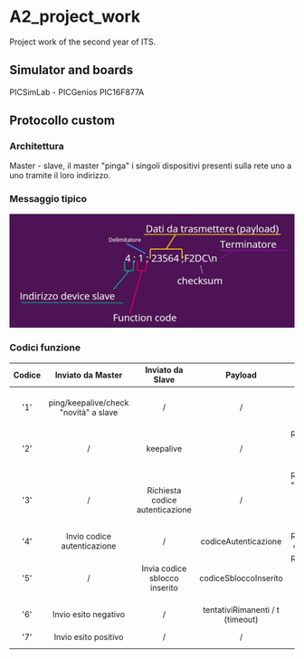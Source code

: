 # A2_project_work
Project work of the second year of ITS.

## Simulator and boards
PICSimLab - PICGenios
PIC16F877A

## Protocollo custom

### Architettura

Master - slave, il master "pinga" i singoli dispositivi presenti sulla rete uno a uno tramite il loro indirizzo.

### Messaggio tipico

![Schema messaggio](./img/message.jpg)

### Codici funzione

| Codice |           Inviato da Master           |        Inviato da Slave         |             Payload              |                           Note                            |
| :----: | :-----------------------------------: | :-----------------------------: | :------------------------------: | :-------------------------------------------------------: |
|  '1'   | ping/keepalive/check "novità" a slave |                /                |                /                 |        Rasp cicla tutti i pic, verifica richiesta         |
|  '2'   |                   /                   |            keepalive            |                /                 |           Risposta a 1 "non è successo niente"            |
|  '3'   |                   /                   | Richiesta codice autenticazione |                /                 | Risposta a 1 "schiacciato pulsante per richiedere codice" |
|  '4'   |      Invio codice autenticazione      |                /                |       codiceAutenticazione       |                  Risposta a 3 con codice                  |
|  '5'   |                   /                   |  Invia codice sblocco inserito  |      codiceSbloccoInserito       |   Risposta a 1 "utente a inserito un codice di sblocco"   |
|  '6'   |         Invio esito negativo          |                /                | tentativiRimanenti / t (timeout) |                                                           |
|  '7'   |         Invio esito positivo          |                /                |                /                 |                      Risposta 1 apri                      |

